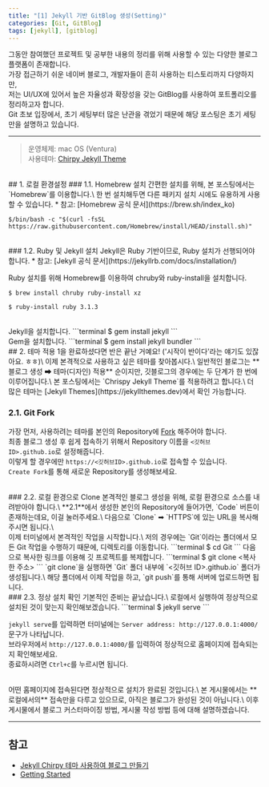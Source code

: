 ```yaml
---
title: "[1] Jekyll 기반 GitBlog 생성(Setting)"
categories: [Git, GitBlog]
tags: [jekyll], [gitblog]
---
```


그동안 참여했던 프로젝트 및 공부한 내용의 정리를 위해 사용할 수 있는 다양한 블로그 플랫폼이 존재합니다. \
가장 접근하기 쉬운 네이버 블로그, 개발자들이 흔히 사용하는 티스토리까지 다양하지만, \
저는 UI/UX에 있어서 높은 자율성과 확장성을 갖는 GitBlog를 사용하여 포트폴리오를 정리하고자 합니다.\
Git 초보 입장에서, 초기 세팅부터 많은 난관을 겪었기 때문에 해당 포스팅은 초기 세팅만을 설명하고 있습니다.

---
> 운영체제: mac OS (Ventura)\
> 사용테마: [Chirpy Jekyll Theme](https://github.com/cotes2020/jekyll-theme-chirpy)

<br>
## 1. 로컬 환경설정
### 1.1. Homebrew 설치
간편한 설치를 위해, 본 포스팅에서는 `Homebrew`를 이용합니다.\
한 번 설치해두면 다른 패키지 설치 시에도 유용하게 사용할 수 있습니다.
* 참고: [Homebrew 공식 문서](https://brew.sh/index_ko)

```terminal
$/bin/bash -c "$(curl -fsSL https://raw.githubusercontent.com/Homebrew/install/HEAD/install.sh)"
```

<br>
### 1.2. Ruby 및 Jekyll 설치
Jekyll은 Ruby 기반이므로, Ruby 설치가 선행되어야 합니다.
* 참고: [Jekyll 공식 문서](https://jekyllrb.com/docs/installation/)

Ruby 설치를 위해 Homebrew를 이용하여 chruby와 ruby-install을 설치합니다.
```terminal
$ brew install chruby ruby-install xz
```
```terminal
$ ruby-install ruby 3.1.3
```

<br>
Jekyll을 설치합니다.
```terminal
$ gem install jekyll
```

<br>
Gem을 설치합니다.
```terminal
$ gem install jekyll bundler
```

<br>
## 2. 테마 적용
1을 완료하셨다면 반은 끝난 거예요! ('시작이 반이다'라는 얘기도 있잖아요. ㅎㅎ)\
이제 본격적으로 사용하고 싶은 테마를 찾아봅시다.\
일반적인 블로그는 **블로그 생성 ➡ 테마(디자인) 적용** 순이지만, 깃블로그의 경우에는 두 단계가 한 번에 이루어집니다.\
본 포스팅에서는 `Chrispy Jekyll Theme`를 적용하려고 합니다.\
더 많은 테마는 [Jekyll Themes](https://jekyllthemes.dev)에서 확인 가능합니다.

### 2.1. Git Fork
가장 먼저, 사용하려는 테마를 본인의 Repository에 [Fork](https://github.com/cotes2020/jekyll-theme-chirpy/fork) 해주어야 합니다.\
최종 블로그 생성 후 쉽게 접속하기 위해서 Repository 이름을 `<깃허브 ID>.github.io`로 설정해줍니다. \
이렇게 할 경우에만 `https://<깃허브ID>.github.io`로 접속할 수 있습니다.\
`Create Fork`를 통해 새로운 Repository를 생성해보세요.

<br>
### 2.2. 로컬 환경으로 Clone
본격적인 블로그 생성을 위해, 로컬 환경으로 소스를 내려받아야 합니다.\
**2.1**에서 생성한 본인의 Repository에 들어가면, `Code` 버튼이 존재하는데요, 이걸 눌러주세요.\
다음으로 `Clone` ➡ `HTTPS`에 있는 URL을 복사해주시면 됩니다.\
<br>
이제 터미널에서 본격적인 작업을 시작합니다.\
저의 경우에는 `Git`이라는 폴더에서 모든 Git 작업을 수행하기 때문에, 디렉토리를 이동합니다.
```terminal
$ cd Git
```
다음으로 복사한 링크를 이용해 깃 프로젝트를 복제합니다.
```terminal
$ git clone <복사한 주소>
```
`git clone`을 실행하면 `Git` 폴더 내부에 `<깃허브 ID>.github.io` 폴더가 생성됩니다.\
해당 폴더에서 이제 작업을 하고, `git push`를 통해 서버에 업로드하면 됩니다.

<br>
### 2.3. 정상 설치 확인
기본적인 준비는 끝났습니다.\
로컬에서 실행하여 정상적으로 설치된 것이 맞는지 확인해보겠습니다.
```terminal
$ jekyll serve
```

`jekyll serve`를 입력하면 터미널에는 `Server address: http://127.0.0.1:4000/` 문구가 나타납니다.\
브라우저에서 `http://127.0.0.1:4000/`를 입력하여 정상적으로 홈페이지에 접속되는지 확인해보세요.\
종료하시려면 `Ctrl+c`를 누르시면 됩니다.

<br>
어떤 홈페이지에 접속된다면 정상적으로 설치가 완료된 것입니다.\
본 게시물에서는 **로컬에서의**  접속만을 다루고 있으므로, 아직은 블로그가 완성된 것이 아닙니다.\
이후 게시물에서 블로그 커스터마이징 방법, 게시물 작성 방법 등에 대해 설명하겠습니다.

<br>

---

## 참고
* [Jekyll Chirpy 테마 사용하여 블로그 만들기](https://www.irgroup.org/posts/jekyll-chirpy/)
* [Getting Started](https://chirpy.cotes.page/posts/getting-started/)

